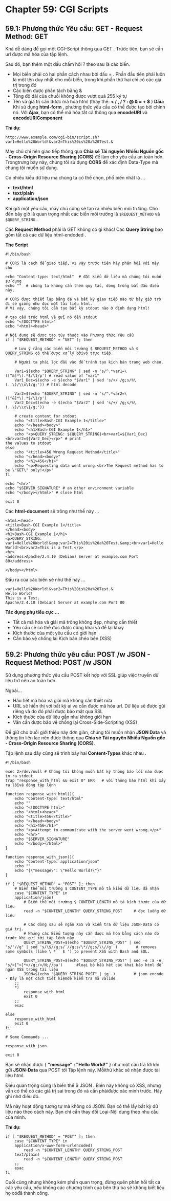 # Chapter 59: CGI Scripts

## 59.1: Phương thức Yêu cầu: GET - Request Method: GET

Khá dễ dàng để gọi một CGI-Script thông qua GET .
Trước tiên, bạn sẽ cần url được mã hóa của tập lệnh.

Sau đó, bạn thêm một dấu chấm hỏi ? theo sau là các biến.

- Mọi biến phải có hai phần cách nhau bởi dấu = .
Phần đầu tiên phải luôn là một tên duy nhất cho mỗi biến,
trong khi phần thứ hai chỉ có các giá trị trong đó
- Các biến được phân tách bằng &
- Tổng độ dài của chuỗi không được vượt quá 255 ký tự
- Tên và giá trị cần được mã hóa html (thay thế: **< / , / ? : @ & = + $** )
**Dấu:**
Khi sử dụng **html-form** , phương thức yêu cầu có thể được tạo bởi chính nó.
Với **Ajax**, bạn có thể mã hóa tất cả thông qua **encodeURI** và **encodeURIComponent**

**Thí dụ:**
```
http://www.example.com/cgi-bin/script.sh?var1=Hello%20World!&var2=This%20is%20a%20Test.&
```

Máy chủ chỉ nên giao tiếp thông qua **Chia sẻ Tài nguyên Nhiều Nguồn gốc - Cross-Origin Resource Sharing (CORS)** để làm cho yêu cầu an toàn hơn. Trongtrưng bày này, chúng tôi sử dụng **CORS** để xác định Data-Type mà chúng tôi muốn sử dụng.

Có nhiều kiểu dữ liệu mà chúng ta có thể chọn, phổ biến nhất là ...

- **text/html**
- **text/plain**
- **application/json**

Khi gửi một yêu cầu, máy chủ cũng sẽ tạo ra nhiều biến môi trường. Cho đến bây giờ là quan trọng nhất các biến môi trường là `$REQUEST_METHOD` và `$QUERY_STRING` .

Các **Request Method** phải là GET không có gì khác!
Các **Query String** bao gồm tất cả các dữ liệu html-endoded .

**The Script**
```
#!/bin/bash

# CORS là cách để giao tiếp, vì vậy trước tiên hãy phản hồi với máy chủ

echo "Content-type: text/html"  # đặt kiểu dữ liệu mà chúng tôi muốn sử dụng
echo ""  # chúng ta không cần thêm quy tắc, dòng trống bắt đầu điều này.

# CORS được thiết lập bằng đá và bất kỳ giao tiếp nào từ bây giờ trở đi sẽ giống như đọc một tài liệu html.
# Vì vậy, chúng tôi cần tạo bất kỳ stdout nào ở định dạng html!

# tạo cấu trúc html và gửi nó đến stdout
echo "<!DOCTYPE html>"
echo "<html><head>"

# Nội dung sẽ được tạo tùy thuộc vào Phương thức Yêu cầu
if [ "$REQUEST_METHOD" = "GET" ]; then

    # Lưu ý rằng các biến môi trường $ REQUEST_METHOD và $ QUERY_STRING có thể được xử lý bởivỏ trực tiếp.

    # Người ta phải lọc đầu vào để tránh tạo kịch bản trang web chéo.

    Var1=$(echo "$QUERY_STRING" | sed -n 's/^.*var1=\([^&]*\).*$/\1/p') # read value of "var1"
    Var1_Dec=$(echo -e $(echo "$Var1" | sed 's/+/ /g;s/%\(..\)/\\x\1/g;')) # html decode

    Var2=$(echo "$QUERY_STRING" | sed -n 's/^.*var2=\([^&]*\).*$/\1/p')
    Var2_Dec=$(echo -e $(echo "$Var2" | sed 's/+/ /g;s/%\(..\)/\\x\1/g;'))

    # create content for stdout
    echo "<title>Bash-CGI Example 1</title>"
    echo "</head><body>"
    echo "<h1>Bash-CGI Example 1</h1>"
    echo "<p>QUERY_STRING: ${QUERY_STRING}<br>var1=${Var1_Dec}<br>var2=${Var2_Dec}</p>" # print
the values to stdout
else
    echo "<title>456 Wrong Request Method</title>"
    echo "</head><body>"
    echo "<h1>456</h1>"
    echo "<p>Requesting data went wrong.<br>The Request method has to be \"GET\" only!</p>"
fi

echo "<hr>"
echo "$SERVER_SIGNATURE" # an other environment variable
echo "</body></html>" # close html

exit 0
```

Các **html-document** sẽ trông như thế này ...
```
<html><head>
<title>Bash-CGI Example 1</title>
</head><body>
<h1>Bash-CGI Example 1</h1>
<p>QUERY_STRING: var1=Hello%20World!&amp;var2=This%20is%20a%20Test.&amp;<br>var1=Hello
World!<br>var2=This is a Test.</p>
<hr>
<address>Apache/2.4.10 (Debian) Server at example.com Port 80</address>

</body></html>
```

Đầu ra của các biến sẽ như thế này ...

```
var1=Hello%20World!&var2=This%20is%20a%20Test.&
Hello World!
This is a Test.
Apache/2.4.10 (Debian) Server at example.com Port 80
```
**Tác dụng phụ tiêu cực ...**
- Tất cả mã hóa và giải mã trông không đẹp, nhưng cần thiết
- Yêu cầu sẽ có thể đọc được công khai và để lại khay
- Kích thước của một yêu cầu có giới hạn
- Cần bảo vệ chống lại Kịch bản chéo bên (XSS)

## 59.2: Phương thức yêu cầu: POST /w JSON - Request Method: POST /w JSON

Sử dụng phương thức yêu cầu POST kết hợp với SSL giúp việc truyền dữ liệu trở nên an toàn hơn.

Ngoài...

- Hầu hết mã hóa và giải mã không cần thiết nữa
- URL sẽ hiển thị với bất kỳ ai và cần được mã hóa url.
Dữ liệu sẽ được gửi riêng và do đó phải được bảo mật qua SSL
- Kích thước của dữ liệu gần như không giới hạn
- Vẫn cần được bảo vệ chống lại Cross-Side-Scripting (XSS)

Để giữ cho buổi giới thiệu này đơn giản, chúng tôi muốn nhận  **JSON Data** và thông tin liên lạc nên được thông qua **Chia sẻ Tài nguyên Nhiều Nguồn gốc - Cross-Origin Resource Sharing (CORS)**.

Tập lệnh sau đây cũng sẽ trình bày hai **Content-Types** khác nhau .

```
#!/bin/bash

exec 2>/dev/null # Chúng tôi không muốn bất kỳ thông báo lỗi nào được in ra stdout
trap "response_with_html && exit 0" ERR   # với thông báo html khi xảy ra lỗivà đóng tập lệnh

function response_with_html(){
    echo "Content-type: text/html"
    echo ""
    echo "<!DOCTYPE html>"
    echo "<html><head>"
    echo "<title>456</title>"
    echo "</head><body>"
    echo "<h1>456</h1>"
    echo "<p>Attempt to communicate with the server went wrong.</p>"
    echo "<hr>"
    echo "$SERVER_SIGNATURE"
    echo "</body></html>"
}

function response_with_json(){
    echo "Content-type: application/json"
    echo ""
    echo "{\"message\": \"Hello World!\"}"
}

if [ "$REQUEST_METHOD" = "POST" ]; then
    # Biến thể môi trường $ CONTENT_TYPE mô tả kiểu dữ liệu đã nhận
    case "$CONTENT_TYPE" in
    application/json)
        # Biến thể môi trường $ CONTENT_LENGTH mô tả kích thước của dữ liệu
        read -n "$CONTENT_LENGTH" QUERY_STRING_POST     # đọc luồng dữ liệu

        # Các dòng sau sẽ ngăn XSS và kiểm tra dữ liệu JSON-Data có giá trị.
        # Nhưng các Biểu tượng này cần được mã hóa bằng cách nào đó trước khi gửi tới tập lệnh này
        QUERY_STRING_POST=$(echo "$QUERY_STRING_POST" | sed 
"s/'//g" | sed 's/\$//g;s/`//g;s/\*//g;s/\\//g' )        # removes some symbols (like \ * ` $ ') to prevent XSS with Bash and SQL.

        QUERY_STRING_POST=$(echo "$QUERY_STRING_POST" | sed -e :a -e 's/<[^>]*>//g;/</N;//ba')      #loại bỏ hầu hết các khai báo html để ngăn XSS trong tài liệu
        JSON=$(echo "$QUERY_STRING_POST" | jq .)        # json encode - Đây là một cách tiết kiệmđể kiểm tra mã valide
    ;;
    *)
        response_with_html
        exit 0
    ;;
    esac

else
    response_with_html
    exit 0
fi

# Some Commands ...

response_with_json

exit 0
```

Bạn sẽ nhận được { **"message" : "Hello World!"** } như một câu trả lời khi gửi **JSON-Data** qua POST tới Tập lệnh này. Mỗithứ khác sẽ nhận được tài liệu html.

Điều quan trọng cũng là biến thể $ JSON . Biến này không có XSS, nhưng vẫn có thể có các giá trị sai trong đó và cần phảiđược xác minh trước. Hãy ghi nhớ điều đó.

Mã này hoạt động tương tự mà không có JSON.
Bạn có thể lấy bất kỳ dữ liệu nào theo cách này.
Bạn chỉ cần thay đổi Loại-Nội dung theo nhu cầu của mình.

**Thí dụ:**

```
if [ "$REQUEST_METHOD" = "POST" ]; then
    case "$CONTENT_TYPE" in
    application/x-www-form-urlencoded)
        read -n "$CONTENT_LENGTH" QUERY_STRING_POST
    text/plain)
        read -n "$CONTENT_LENGTH" QUERY_STRING_POST
    ;;
    esac
fi
```

Cuối cùng nhưng không kém phần quan trọng, đừng quên phản hồi tất cả các yêu cầu, nếu không các chương trình của bên thứ ba sẽ không biết liệu họ cóđã thành công.
